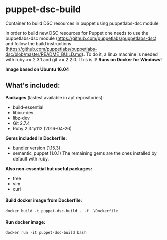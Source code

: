 # puppet-dsc-build
Container to build DSC resources in puppet using puppetlabs-dsc module

In order to build new DSC resources for Puppet one needs to use the puppetlabs-dsc module (https://github.com/puppetlabs/puppetlabs-dsc) and follow the build instructions (https://github.com/puppetlabs/puppetlabs-dsc/blob/master/README_BUILD.md). To do it, a linux machine is needed with ruby >= 2.3.1 and git >= 2.2.0.
This is it!
**Runs on Docker for Windows!**

**Image based on Ubuntu 16.04**

## What's included:
**Packages** (lastest available in apt repositories):
- build-essential
- libicu-dev
- libz-dev
- Git 2.7.4
- Ruby 2.3.1p112 (2016-04-26)

**Gems included in Dockerfile:**
- bundler version (1.15.3)
- semantic_puppet (1.0.1)
The remaining gems are the ones installed by default with ruby.

**Also non-essential but useful packages:**
- tree
- vim
- curl


#### Build docker image from Dockerfile:
```
docker build -t puppet-dsc-build . -f .\Dockerfile
```

#### Run docker image:
```
docker run -it puppet-dsc-build bash
```


